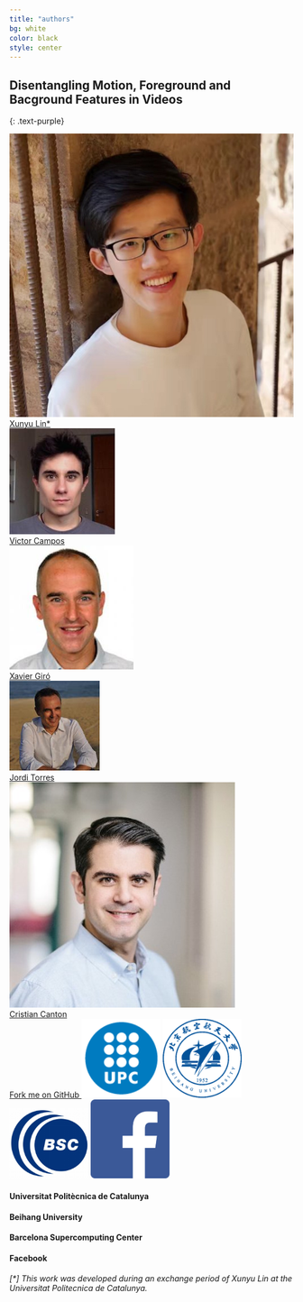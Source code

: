 ```yaml
---
title: "authors"
bg: white
color: black
style: center
---
```


## Disentangling Motion, Foreground and Bacground Features in Videos
{: .text-purple}

<div class="author">
    <a href="https://imatge.upc.edu/" target="_blank">
      <div class="authorphoto"><img src="./assets/xunyu.jpg"></div>
      <div>Xunyu Lin*</div>
    </a>
</div>
<div class="author">
    <a href="https://imatge.upc.edu/" target="_blank">
      <div class="authorphoto"><img src="./assets/victor.jpg"></div>
      <div>Victor Campos</div>
    </a>
</div>
<div class="author">
    <a href="https://imatge.upc.edu/" target="_blank">
      <div class="authorphoto"><img src="./assets/xavi.jpg"></div>
      <div>Xavier Giró</div>
    </a>
</div>
<div class="author">
    <a href="https://imatge.upc.edu/" target="_blank">
      <div class="authorphoto"><img src="./assets/jordi.jpg"></div>
      <div>Jordi Torres</div>
    </a>
</div>
<div class="author">
    <a href="https://imatge.upc.edu/" target="_blank">
      <div class="authorphoto"><img src="./assets/cristian.jpg"></div>
      <div>Cristian Canton</div>
    </a>
</div>

<span id="forkongithub">
  <a href="{{ site.source_link }}" class="bg-blue">
    Fork me on GitHub
  </a>
</span>

<img src="./assets/upc.png" alt="upc-logo" style="width: 140px;"/>
<img src="./assets/buaa.gif" alt="buaa-logo" style="width: 140px;"/>
<img src="./assets/bsc.png" alt="bsc-logo" style="width: 140px;"/>
<img src="./assets/facebook.png" alt="facebook-logo" style="width: 140px;"/>

#### Universitat Politècnica de Catalunya
#### Beihang University
#### Barcelona Supercomputing Center
#### Facebook

###### _[*] This work was developed during an exchange period of Xunyu Lin at the Universitat Politecnica de Catalunya._


